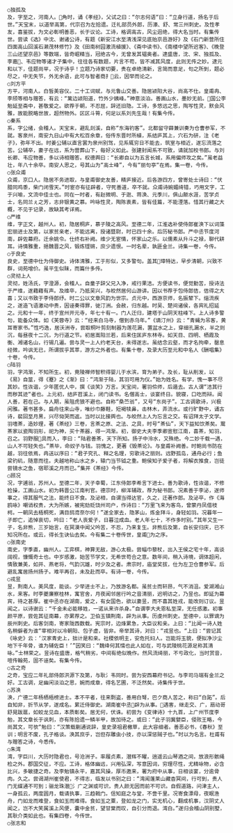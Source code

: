 <!-- { "loadSidebar": true } -->
    ○独孤及
    及，字至之，河南人。角时，诵《孝经》，父试之曰：“尔志何语“曰：“立身行道，扬名于后世。”天宝末，以道举高第，代宗召为左拾遗。迁礼部员外郎，历濠、舒、常三州刺史。及性孝友，喜鉴拔，为文必彰明善恶，长于议论。工诗，格调高古，风尘迥绝，得大名当时。有集传世。尝读《选》中沈、谢诸公诗，有题《新安江水至清浅深见底贻京邑游好》及《石门新营所住四面高山回溪石濑茂林修竹》及《田南树园激流植援》、《斋中读书》、《南楼中望所迟客》、《晚登三山还望京邑》等数端，皆奇崛精当，冠绝古今，无曾发其韫奥者。逮盛唐，沈、宋、独孤及、李嘉、韦应物等诸才子集中，往往各有数题，片言不苟，皆不减其风度，此则无传之妙。逮元和以下，佳题尚罕，况于诗乎！立题乃诗家切要，贵在卓绝清新，言简而意足，句之所到，题必尽之，中无失节，外无余语，此可与智者商扌云，因举而论之。
    ○刘方平
    方平，河南人。白皙美容仪。二十工词赋，与元鲁山交善。隐居颍阳大谷，尚高不仕。皇甫冉、李颀等相与赠答，有云：“篱边颍阳道，竹外少姨峰。”神意淡泊。善画山水，墨妙无前。国公李勉延至斋中，甚敬爱之。欲荐于朝，不忍屈，辞还旧隐。工诗，多悠远之思，陶写性灵，默会风雅，故能脱略世故，超然物外。区区斗筲，何足以系刘先生哉！有集今传。
    ○秦系
    系，字公绪，会稽人。天宝末，避乱剡溪，自称“东海钓客”。北都留守薛兼训奏为仓曹参军，不就。客泉州，南安九日山中有大松百余章，俗传东晋时所植，系结庐其上，穴石为研，注《老子》，弥年不出。时姜公辅以直言罢为泉州别驾，见系辄穷日不能去，筑室与相近，遂忘流落之苦。公辅卒，妻子在远，系为营葬山下，每好义如此。张建封闻系不可致，请就加校书郎。与刘长卿、韦应物善，多以诗相赠答。权德舆曰：“长卿自以为五言长城，系用偏师攻之矣。”虽老益壮，年八十余卒。南安人思之，号其山为“高士峰”，今有“丽句亭“在焉。集一卷，今传。
    ○张众甫
    众甫，京口人。隐居不务进取，与皇甫御史友善，精庐接近。后各游四方，曾寄处士诗曰：“伏腊同鸡黍，柴门闭雪天。”时宦亦有征辟者，守死善道，卒不就。众甫诗婉媚绮错，巧用文字，工于兴喻，文流中佳士也。同在一时者，有赵微明、于逖、蒋涣、元季川，俱山颠水涯，苦学贞士，名同兰ぇ之芳，志非银黄之慕。吟咏性灵，陶陈衷素，皆有佳篇，不能湮落。惜其行藏之大概，不见于记录，故缺其考详焉。
    ○严维
    维，字正文，越州人。初，隐居桐庐，慕子陵之高风。至德二年，江淮选补使侍郎崔涣下以词藻宏丽进士及第，以家贫亲老，不能远离，授诸暨尉，时已四十余。后历秘书郎。严中丞节度河南，辟佐幕府。迁余姚令。仕终右补阙。维少无宦情，怀家山之乐。以儒素从升斗之禄，聊代耕耳。诗情雅重，挹魏晋之风，锻炼铿锵，庶少遗恨。一时名辈，孰匪金兰。诗集一卷，今传。
    ○于良史
    良史，至德中仕为侍御史。诗体清雅，工于形似，又多警句。盖其璋特达，早步清朝，兴致不群，词苑增价。虽平生似昧，而篇什多传。
    ○灵彻上人
    灵彻，姓汤氏，字澄源，会稽人。自童子辞父兄入净，戒行果洁。方便读书，便觉勤苦，授诗法于严维，遂藉藉有声。及维卒，乃抵吴兴，与皎然居何山游讲。因以书荐于包侍郎佶，佶得之大喜；又以书致于李侍郎纾。时二公以文章风韵为世宗。贞元中，西游京师，名振辇下。缁流疾之，遂造飞语激动中贵，因诬奏得罪，徙汀洲。会赦，归东越。时吴、楚间诸侯，各宾礼招延之。元和十一年，终于宣州开元寺，年七十有一。门人迁归，建塔于山阴天柱峰下。上人诗多警句，能备众体。如《芙蓉寺》云：“经来白马寺，僧到赤乌年。”《谪汀州》云：“青蝇为吊客，黄耳寄家书。”性巧逸，居沃洲寺，尝取桐叶剪刻制器为莲花漏，置盆水之上，穿细孔漏水，半之则沉，每昼夜十二沉，为行道之节。初居嵩阳兰若，后来住匡庐东林寺。如天目、四明、栖霞及衡、湘诸名山，行锡几遍。尝与灵一上人约老天台，未得遂志。虽结念云壑，而才名拘牵，罄息经微，吟讽无已，所谓拔乎其萃，游方之外者也。有集十卷，及录大历至元和中名人《酬唱集》十卷，今传。
    ○陆羽
    羽，字鸿渐，不知所生。初，竟陵禅师智积得婴儿于水滨，育为弟子。及长，耻从削发，以《易》自筮，得《蹇》之《渐》曰：“鸿渐于陆，其羽可用为仪。”始为姓名。有学，愧一事不尽其妙。性诙谐，少年匿优人中，撰《谈笑》万言。天宝间，署羽伶师，后遁去。古人谓“洁其行而秽其迹“者也。上元初，结庐苕溪上，闭门读书。名僧高士，谈宴终日。貌寝，口吃而辩。闻人善，若在己。与人期，虽阻虎狼不避也。自称“桑苎翁”，又号“东岗子”。工古调歌诗，兴极闲雅。著书甚多。扁舟往来山寺，唯纱巾藤鞋，短褐犊鼻，击林木，弄流水。或行旷野中，诵古诗，裴回至月黑，兴尽恸哭而返。当时以比接舆也。与皎然上人为忘言之交。有诏拜太子文学。羽嗜茶，造妙理，著《茶经》三卷，言茶之原、之法、之具，时号“茶仙”，天下益知饮茶矣。鬻茶家以瓷陶羽形，祀为神，买十茶器，得一鸿渐。初，御史大夫李季卿宣慰江南，喜茶，知羽，召之。羽野服具而入，李曰：“陆君善茶，天下所知。扬子中泠水，又殊绝。今二妙千载一遇，山人不可轻失也。”茶毕，命奴子与钱。羽愧之，更著《毁茶论》。与皇甫补阙善。时鲍尚书防在越，羽往依焉，冉送以序曰：“君子究孔、释之名理，穷歌诗之丽则。远野孤岛，通舟必行；鱼梁钓矶，随意而往。夫越地称山水之乡，辕门当节钺之重。鲍侯知子爱子者，将解衣推食，岂徒尝镜水之鱼，宿耶溪之月而已。”集并《茶经》今传。
    ○顾况
    况，字逋翁，苏州人。至德二年，天子幸蜀，江东侍郎李希言下进士。善为歌诗，性诙谐，不修检操，工画山水。初为韩晋公江南判官。德宗时，柳浑辅政，荐为秘书郎。况素善于李泌，遂师事之，得其服气之法，能终日不食。及泌相，自谓当得达官，久之，迁著作郎。及泌卒，作《海鸥咏》嘲诮权贵，大为所嫉，被宪劾贬饶州司户，作诗曰：“万里飞来为客鸟，曾蒙丹凤借枝柯。一朝凤去梧桐死，满目鸱鸢奈尔何！”遂全家去，隐茅山，炼金拜斗，身轻如羽。况暮年一子即亡，追悼哀切，吟曰：“老人丧爱子，日暮泣成血。老人年七十，不作多时别。”其年又生一子，名非熊，三岁始言，在冥漠中闻父吟苦，不忍，乃来复生。非熊后及第，自长安归庆，已不知况所在。或云，得长生诀仙去矣。今有集二十卷传世，皇甫为之序。
    ○张南史
    南史，字季直，幽州人。工弈棋，神算无敌，游心太极。尝幅巾藜杖，出入王侯之宅十年，高谈阔视，慷慨奇士也。中岁感激，始苦节学文，无希世苟合之意。数年间，稍入诗境，调体超闲，情致兼美，如并、燕老将，气韵沉雄，时少及之者。肃宗时，庙堂奖拔，仕为左卫仓曹参军。后避乱寓居扬州扬子。难平再召，未及赴而卒。有诗一卷，今传。
    ○戎昱
    昱，荆南人。美风度，能谈。少举进士不上，乃放游名都。虽贫士而轩昂，气不消沮。爱湖湘山水，来客。时李夔廉察桂林，寓官舍，月夜闻邻居行吟之音清丽，迟明访之，乃昱也。即延为幕宾，待之甚厚。崔中丞亦在湖南，爱之，有女国色，欲以妻昱，而不喜其姓戎，能改则订议。昱闻之，以诗谢云：“千金未必能移姓，一诺从来许杀身。”自谓李大夫恩私至深，无任感激。初事颜平原，尝佐其征南幕，亦累荐之。卫伯玉镇荆南，辟为从事。历虔州刺史。至德中，以罪谪为辰州刺史。后客剑南，寄家陇西数载。宪宗时，边烽累急，大臣议和亲。上曰：“比闻一诗人姓名稍僻者为谁“宰相对以冷朝阳、包子虚，皆非。帝举其诗，对曰：“戎昱也。“上曰：“尝记其《咏史》云：‘汉家青史上，拙计是和亲。社稷依明主，安危托妇人。岂能将玉貌，便拟净沙尘地下千年骨，谁为辅佐臣！’”因笑曰：“魏绛何其懦也此人如在，可与武陵桃花源足称其清咏。”士林荣之。昱诗在盛唐，格气稍劣，中间有绝似晚作。然风流绮丽，不亏政化，当时赏音，喧传翰苑，固不诬矣。有集今传。
    ○古之奇
    之奇，宝应二年礼部侍郎洪源下及第，与耿氵韦同时。尝为安西幕府书记。与李司马端有金兰之好。工古调，足幽闲淡泊之思，婉而成章，得名艺圃，不泛然矣。诗集传于世。
    ○苏涣
    涣，广德二年杨栖梧榜进士。本不平者，往来剽盗，善用白弩，巴ク商人苦之，称曰“白跖”。后自知非，折节从学，遂成名。累迁侍御史。湖南崔中丞辟为从事。遇害，继走交、广，扇动哥舒晃跋扈，如蛟龙见血，本质彰矣。居无何，伏诛。初尝为《变律诗》十九首，上广州节度李勉，其文章长于讽刺，亦有陈拾遗一鳞半甲，故加待之。或曰：“此子羽冀嬖臣，侵败王略，今尚其文，可欤“勉曰：“汉策载蒯通说辞，皇史录祖君檄草，此大容细者。善恶必书，《春秋》至训；明言不废，孔子格谈。涣其庶乎，岂但存雕虫小技，亦以深惩贼子也。”时以为名言。杜甫有与赠答之诗，今悉传。
    ○朱湾
    湾，字巨川，大历时隐君也，号沧洲子。率履贞素，潜辉不曜，逍遥云山琴酒之间，放浪形骸绳检之外。郡国交征，不应。工诗，格体幽远，兴用弘深，写意因词，穷理尽性，尤精咏物，必含比兴，多敏捷之奇。及李勉镇永平，嘉其风操，厚币邀来，署为府中从事，日相谈宴，分逾骨肉。久之。尝谒湖州崔使君，不得志，临发以书别之曰：“湾闻蓬莱山藏杳冥间，行可到，贵人门无媒通不可到；骊龙珠潜氵广之渊或可识，贵人颜无因而前不可识。自假道路，问津主人，一身孤云，两度圆月，载请执事，三趋戟门。信知庭之与堂，不啻千里。况寄食漂母，夜眠渔舟，门如龙而难登，食如玉而难得。食如玉之粟，登如龙之门，实无机心，翻成机事，汉阴丈人闻之，岂不大笑属溪上风便，囊中金贫，望甘棠而叹，自引分而退。湾白。”遂归会稽山阴别墅，其耿介类如此也。有集四卷，今传世。
    ○张志和
